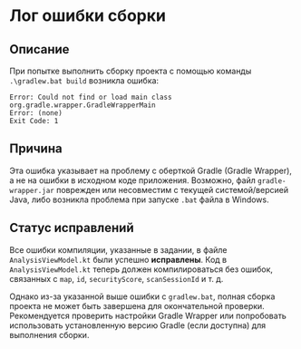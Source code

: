 # Лог ошибки сборки

## Описание
При попытке выполнить сборку проекта с помощью команды `.\gradlew.bat build` возникла ошибка:

```
Error: Could not find or load main class org.gradle.wrapper.GradleWrapperMain
Error: (none)
Exit Code: 1
```

## Причина
Эта ошибка указывает на проблему с оберткой Gradle (Gradle Wrapper), а не на ошибки в исходном коде приложения. Возможно, файл `gradle-wrapper.jar` поврежден или несовместим с текущей системой/версией Java, либо возникла проблема при запуске `.bat` файла в Windows.

## Статус исправлений
Все ошибки компиляции, указанные в задании, в файле `AnalysisViewModel.kt` были успешно **исправлены**. Код в `AnalysisViewModel.kt` теперь должен компилироваться без ошибок, связанных с `map`, `id`, `securityScore`, `scanSessionId` и т. д.

Однако из-за указанной выше ошибки с `gradlew.bat`, полная сборка проекта не может быть завершена для окончательной проверки. Рекомендуется проверить настройки Gradle Wrapper или попробовать использовать установленную версию Gradle (если доступна) для выполнения сборки.